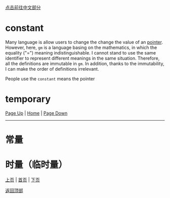 [点击前往中文部分](#常量)

# constant

Many language is allow users to change the change the value of an [pointer](2#pointer). However, here, `gm` is a language basing on the mathematics, in which the equality ("=") meaning indistinguishable. I cannot stand to use the same identifier to represent different meanings in the same situation. Therefore, all the definitions are immutable in `gm`. In addition, thanks to the immutability, I can make the order of definitions irrelevant. 

People use the `constant` means the pointer 

# temporary

[Page Up](2) | [Home](Home#content-----目录) | [Page Down](4)

---

# 常量

# 时量（临时量）

[上页](2) | [首页](Home#content-----目录) | [下页](4)

[返回顶部](#)